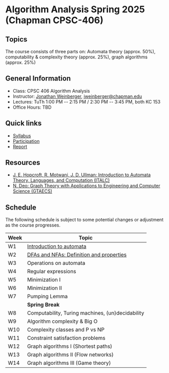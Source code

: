 # Algorithm Analysis Spring 2025 (Chapman CPSC-406)

## Topics
The course consists of three parts on:
Automata theory (approx. 50%), computability & complexity theory (approx. 25%), graph algorithms (approx. 25%)

## General Information
- Class: CPSC 406 Algorithm Analysis 
- Instructor: [Jonathan Weinberger](https://sites.google.com/view/jonathanweinberger), [jweinberger@chapman.edu](mailto:jweinberger@chapman.edu)
- Lectures: TuTh 1:00 PM -- 2:15 PM / 2:30 PM -- 3:45 PM, both KC 153
- Office Hours: TBD

## Quick links
* [Syllabus](syllabus-long.md)
* [Participation](participation.md)
* [Report](report.md)

## Resources
* [J. E. Hopcroft, R. Motwani, J. D. Ullman: Introduction to Automata Theory, Languages, and Computation (ITALC)](https://archive.org/details/hopcroft-motwani-ullman-introduction-to-automata-theory-languages-and-computations-3rd-edition/)
* [N. Deo: Graph Theory with Applications to Engineering and Computer Science (GTAECS)](https://archive.org/details/GraphTheoryWithApplicationsToEngineeringAndComputerScience/)

## Schedule
The following schedule is subject to some potential changes or adjustment as the course progresses.

| Week  | Topic                                      |
|-------|--------------------------------------------|
| W1    | [Introduction to automata](https://hackmd.io/dF2SKHuSThWcmtb55siHNA)                  |
| W2    | [DFAs and NFAs: Definition and properties](https://hackmd.io/B12ryxVpRZWjGOlXU93-Yw?both)  |
| W3    | Operations on automata                    |
| W4    | Regular expressions                       |
| W5    | Minimization I                            |
| W6    | Minimization II                           |
| W7    | Pumping Lemma                             |
|       | **Spring Break**                          |
| W8    | Computability, Turing machines, (un)decidability |
| W9    | Algorithm complexity & Big O              |
| W10   | Complexity classes and P vs NP            |
| W11   | Constraint satisfaction problems          |
| W12   | Graph algorithms I (Shortest paths)       |
| W13   | Graph algorithms II (Flow networks)       |
| W14   | Graph algorithms III (Game theory)        |
